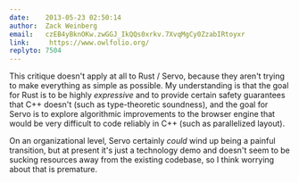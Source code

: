 ```yaml
---
date:    2013-05-23 02:50:14
author:  Zack Weinberg
email:   czEB4yBknOKw.zwGGJ_IkQQs0xrkv.7XvqMgCy0ZzabIRtoyxr
link:     https://www.owlfolio.org/
replyto: 7504
---
```


This critique doesn't apply at all to Rust / Servo, because they
aren't trying to make everything as simple as possible.  My
understanding is that the goal for Rust is to be highly
<i>expressive</i> and to provide certain safety guarantees that C++
doesn't (such as type-theoretic soundness), and the goal for Servo is
to explore algorithmic improvements to the browser engine that would
be very difficult to code reliably in C++ (such as parallelized
layout).

On an organizational level, Servo certainly <i>could</i> wind up being
a painful transition, but at present it's just a technology demo and
doesn't seem to be sucking resources away from the existing codebase,
so I think worrying about that is premature.
